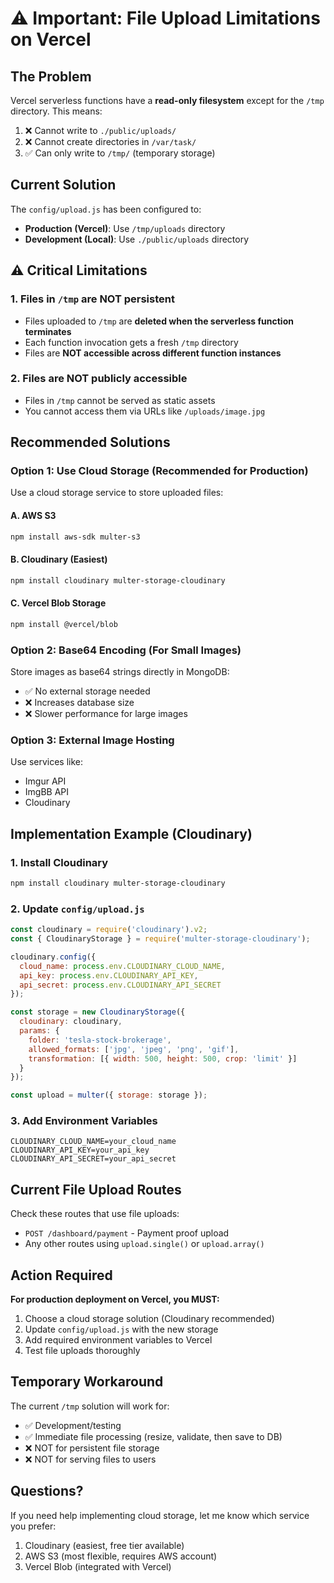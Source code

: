# ⚠️ Important: File Upload Limitations on Vercel

## The Problem

Vercel serverless functions have a **read-only filesystem** except for the `/tmp` directory. This means:

1. ❌ Cannot write to `./public/uploads/`
2. ❌ Cannot create directories in `/var/task/`
3. ✅ Can only write to `/tmp/` (temporary storage)

## Current Solution

The `config/upload.js` has been configured to:
- **Production (Vercel)**: Use `/tmp/uploads` directory
- **Development (Local)**: Use `./public/uploads` directory

## ⚠️ Critical Limitations

### 1. Files in `/tmp` are NOT persistent
- Files uploaded to `/tmp` are **deleted when the serverless function terminates**
- Each function invocation gets a fresh `/tmp` directory
- Files are **NOT accessible across different function instances**

### 2. Files are NOT publicly accessible
- Files in `/tmp` cannot be served as static assets
- You cannot access them via URLs like `/uploads/image.jpg`

## Recommended Solutions

### Option 1: Use Cloud Storage (Recommended for Production)
Use a cloud storage service to store uploaded files:

#### A. AWS S3
```bash
npm install aws-sdk multer-s3
```

#### B. Cloudinary (Easiest)
```bash
npm install cloudinary multer-storage-cloudinary
```

#### C. Vercel Blob Storage
```bash
npm install @vercel/blob
```

### Option 2: Base64 Encoding (For Small Images)
Store images as base64 strings directly in MongoDB:
- ✅ No external storage needed
- ❌ Increases database size
- ❌ Slower performance for large images

### Option 3: External Image Hosting
Use services like:
- Imgur API
- ImgBB API
- Cloudinary

## Implementation Example (Cloudinary)

### 1. Install Cloudinary
```bash
npm install cloudinary multer-storage-cloudinary
```

### 2. Update `config/upload.js`
```javascript
const cloudinary = require('cloudinary').v2;
const { CloudinaryStorage } = require('multer-storage-cloudinary');

cloudinary.config({
  cloud_name: process.env.CLOUDINARY_CLOUD_NAME,
  api_key: process.env.CLOUDINARY_API_KEY,
  api_secret: process.env.CLOUDINARY_API_SECRET
});

const storage = new CloudinaryStorage({
  cloudinary: cloudinary,
  params: {
    folder: 'tesla-stock-brokerage',
    allowed_formats: ['jpg', 'jpeg', 'png', 'gif'],
    transformation: [{ width: 500, height: 500, crop: 'limit' }]
  }
});

const upload = multer({ storage: storage });
```

### 3. Add Environment Variables
```
CLOUDINARY_CLOUD_NAME=your_cloud_name
CLOUDINARY_API_KEY=your_api_key
CLOUDINARY_API_SECRET=your_api_secret
```

## Current File Upload Routes

Check these routes that use file uploads:
- `POST /dashboard/payment` - Payment proof upload
- Any other routes using `upload.single()` or `upload.array()`

## Action Required

**For production deployment on Vercel, you MUST:**
1. Choose a cloud storage solution (Cloudinary recommended)
2. Update `config/upload.js` with the new storage
3. Add required environment variables to Vercel
4. Test file uploads thoroughly

## Temporary Workaround

The current `/tmp` solution will work for:
- ✅ Development/testing
- ✅ Immediate file processing (resize, validate, then save to DB)
- ❌ NOT for persistent file storage
- ❌ NOT for serving files to users

## Questions?

If you need help implementing cloud storage, let me know which service you prefer:
1. Cloudinary (easiest, free tier available)
2. AWS S3 (most flexible, requires AWS account)
3. Vercel Blob (integrated with Vercel)
